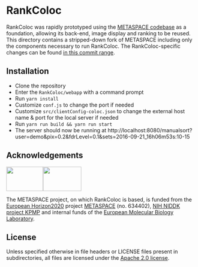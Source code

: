 # RankColoc

RankColoc was rapidly prototyped using the [METASPACE codebase](https://github.com/metaspace2020/metaspace/) as a foundation,
allowing its back-end, image display and ranking to be reused. This directory contains a stripped-down fork of METASPACE
including only the components necessary to run RankColoc. The RankColoc-specific changes can be found 
[in this commit range](https://github.com/metaspace2020/coloc/compare/2d316a9049c561e5f5b7a0deded05930a435dc14...67f8fa10e5aa1f7a1052c4adaae997a489b9ce52).

## Installation

* Clone the repository
* Enter the `RankColoc/webapp` with a command prompt
* Run `yarn install`
* Customize `conf.js` to change the port if needed
* Customize `src/clientConfig-coloc.json` to change the external host name & port for the local server if needed
* Run `yarn run build && yarn run start`
* The server should now be running at http://localhost:8080/manualsort?user=demo&pix=0.2&fdrLevel=0.1&sets=2016-09-21_16h06m53s:10-15 

## Acknowledgements

<img src="https://user-images.githubusercontent.com/26366936/42041116-818a0048-7af1-11e8-82d7-15c9d7ab0441.png" width="98" height="65"><img src="https://user-images.githubusercontent.com/26366936/42041125-845b691a-7af1-11e8-9c43-bfbf2152d6e4.png" width="102" height="65">

The METASPACE project, on which RankColoc is based, is funded from the 
[European Horizon2020](https://ec.europa.eu/programmes/horizon2020/)
project [METASPACE](http://project.metaspace2020.eu/) (no. 634402),
[NIH NIDDK project KPMP](http://kpmp.org/)
and internal funds of the [European Molecular Biology Laboratory](https://www.embl.org/).

## License

Unless specified otherwise in file headers or LICENSE files present in subdirectories,
all files are licensed under the [Apache 2.0 license](LICENSE).
